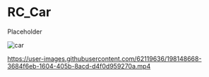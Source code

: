 # RC_Car

Placeholder

![car](https://user-images.githubusercontent.com/62119636/198149432-5438aca7-51e3-4dd8-a316-e84a6e55cacc.jpg)

https://user-images.githubusercontent.com/62119636/198148668-3684f6eb-1604-405b-8acd-d4f0d959270a.mp4

